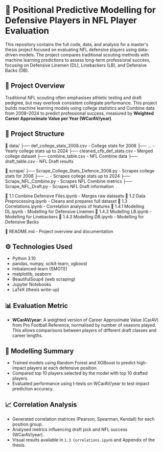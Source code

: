 # 🏈 Positional Predictive Modelling for Defensive Players in NFL Player Evaluation

This repository contains the full code, data, and analysis for a master's thesis project focused on evaluating NFL defensive players using data-driven models. The project compares traditional scouting methods with machine learning predictions to assess long-term professional success, focusing on Defensive Linemen (DL), Linebackers (LB), and Defensive Backs (DB).

## 📘 Project Overview

Traditional NFL scouting often emphasises athletic testing and draft pedigree, but may overlook consistent collegiate performance. This project builds machine learning models using college statistics and Combine data from 2008–2024 to predict professional success, measured by **Weighted Career Approximate Value per Year (WCarAV/year)**.

## 📁 Project Structure

📁 data/
├── def_college_stats_2008.csv   - College stats for 2008
├── ...                          - Yearly college stats up to 2024
├── cleaned_cfb_def_stats.csv    - Merged college dataset
├── combine_table.csv            - NFL Combine data
├── draft_table.csv              - NFL Draft results

📁 scrape/
├── Scrape_College_Stats_Defence_2008.py       - Scrapes college stats for 2008
├── ...                                        - Scrapes college stats up to 2024
├── Scrape_NFL_Combine.py                      - Scrapes NFL Combine metrics
├── Scrape_NFL_Draft.py                        - Scrapes NFL Draft information

📄 1.1 Combine Defensive Files.ipynb    - Merges raw datasets
📄 1.2 Data Preprocessing.ipynb        - Cleans and prepares full dataset
📄 1.3 Correlations.ipynb              - Correlation analysis of features
📄 1.4.1 Modelling DL.ipynb            - Modelling for Defensive Linemen
📄 1.4.2 Modelling LB.ipynb            - Modelling for Linebackers
📄 1.4.3 Modelling DB.ipynb            - Modelling for Defensive Backs

📄 README.md                           - Project overview and documentation




## ⚙️ Technologies Used

- Python 3.10
- pandas, numpy, scikit-learn, xgboost
- imbalanced-learn (SMOTE)
- matplotlib, seaborn
- BeautifulSoup4 (web scraping)
- Jupyter Notebooks
- LaTeX (thesis write-up)

## 📊 Evaluation Metric

- **WCarAV/year**: A weighted version of Career Approximate Value (CarAV) from Pro Football Reference, normalised by number of seasons played. This allows comparisons between players of different draft classes and career lengths.

## 🧠 Modelling Summary

- Trained models using Random Forest and XGBoost to predict high-impact players at each defensive position.
- Compared top 10 players selected by the model with top 10 drafted players.
- Evaluated performance using t-tests on WCarAV/year to test impact prediction accuracy.

## 📈 Correlation Analysis

- Generated correlation matrices (Pearson, Spearman, Kendall) for each position group.
- Analysed metrics influencing draft pick and NFL success (WCarAV/year).
- Visual results available in `1.3 Correlations.ipynb` and Appendix of the thesis.



